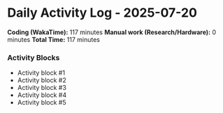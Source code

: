 # Daily Activity Log - 2025-07-20

**Coding (WakaTime):** 117 minutes
**Manual work (Research/Hardware):** 0 minutes
**Total Time:** 117 minutes

### Activity Blocks
- Activity block #1
- Activity block #2
- Activity block #3
- Activity block #4
- Activity block #5
